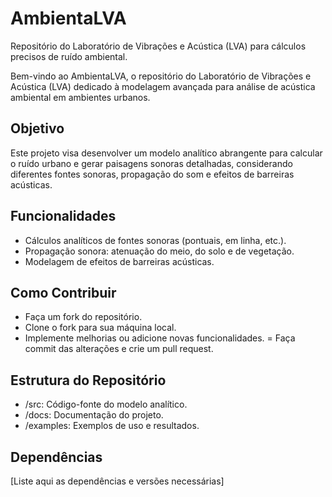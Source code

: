 # AmbientaLVA
Repositório do Laboratório de Vibrações e Acústica (LVA) para cálculos precisos de ruído ambiental.

Bem-vindo ao AmbientaLVA, o repositório do Laboratório de Vibrações e Acústica (LVA) dedicado à modelagem avançada para análise de acústica ambiental em ambientes urbanos.

## Objetivo
Este projeto visa desenvolver um modelo analítico abrangente para calcular o ruído urbano e gerar paisagens sonoras detalhadas, considerando diferentes fontes sonoras, propagação do som e efeitos de barreiras acústicas.

## Funcionalidades
- Cálculos analíticos de fontes sonoras (pontuais, em linha, etc.).
- Propagação sonora: atenuação do meio, do solo e de vegetação.
- Modelagem de efeitos de barreiras acústicas.

## Como Contribuir
- Faça um fork do repositório.
- Clone o fork para sua máquina local.
- Implemente melhorias ou adicione novas funcionalidades.
= Faça commit das alterações e crie um pull request.
## Estrutura do Repositório
- /src: Código-fonte do modelo analítico.
- /docs: Documentação do projeto.
- /examples: Exemplos de uso e resultados.
## Dependências
[Liste aqui as dependências e versões necessárias]
